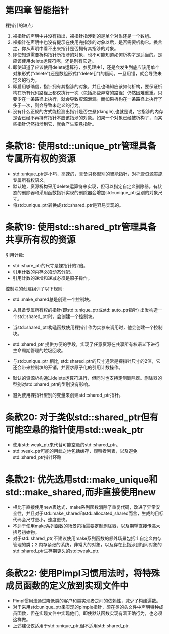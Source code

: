 # 第四章 智能指针
裸指针的缺点:

1. 裸指针的声明中并没有指出，裸指针指涉到的是单个对象还是一个数组。
2. 裸指针在声明中也没有提示在使用完指涉的对象以后，是否需要析构它。换言之，你从声明中看不出来指针是否拥有其指涉的对象。
3. 即使知道需要析构指针所指涉的对象，也不可能知道如何析构才是适当的。是应该使用delete运算符呢，还是别有它途。
4. 即使知道了应该使用delete运算符，参见理由1，还是会发生到底应该用单个对象形式("delete")还是数组形式("delete[]")的疑问。一旦用错，就会导致未定义的行为。
5. 即启用够确信，指针拥有其指涉的对象，并且也确知应该如何析构，要保证析构在所有代码路径上都仅执行一次（包括那些异常的路径）仍然困难重重。只要少在一条路径上执行，就会导致资源泄漏。而如果析构在一条路径上执行了多于一次，则会导致未定义的行为。
6. 没有什么正规的方式能检测出指针是否空悬(dangle),也就是说，它指涉的内存是否已经不再持有指针本应该指涉的对象。如果一个对象已经被析构了，而某些指针仍然指涉到它，就会产生空悬指针。

# 条款18: 使用std::unique_ptr管理具备专属所有权的资源
* std::unique_ptr是小巧，高速的，具备只移型别的智能指针，对托管资源实施专属所有权语义。
* 默认地，资源析构采用delete运算符来实现，但可以指定自定义删除器。有状态的删除器和采用函数指针实现的删除器会增加std::unique_ptr型别的对象尺寸。
* 将std::unique_ptr转换成std::shared_ptr是容易实现的。

# 条款19: 使用std::shared_ptr管理具备共享所有权的资源
引用计数:
* std::share_ptr的尺寸是裸指针的2倍。
* 引用计数的内存必须动态分配。
* 引用计数的递增和递减必须是原子操作。

控制块的创建组训了以下规则:
* std::make_shared总是创建一个控制块。
* 从具备专属所有权的指针(即std::unique_ptr或std::auto_ptr指针) 出发构造一个std::shared_ptr时，会创建一个控制块。
* 当std::shared_ptr构造函数使用裸指针作为实参来调用时，他会创建一个控制块。

* std::shared_ptr 提供方便的手段，实现了任意资源在共享所有权语义下进行生命周期管理的垃圾回收。
* 与std::unique_ptr 相比, std::shared_ptr的尺寸通常是裸指针尺寸的2倍，它还会带来控制块的开销，并要求原子化的引用计数操作。
* 默认的资源析构通过delete运算符进行，但同时也支持定制删除器。删除器的型别对std::shared_ptr的型别没有影响。
* 避免使用裸指针型别的变量来创建std::shared_ptr指针。

# 条款20: 对于类似std::shared_ptr但有可能空悬的指针使用std::weak_ptr
* 使用std::weak_ptr来代替可能空悬的std::shared_ptr。
* std::weak_ptr可能的用武之地包括缓存，观察者列表，以及避免std::shared_ptr指针环路

# 条款21: 优先选用std::make_unique和std::make_shared,而非直接使用new
* 相比于直接使用new表达式，make系列函数消除了重复代码，改进了异常安全性，并且对于std::make_shared和std::allocated_shared而言，生成的目标代码会尺寸更小，速度更快。
* 不适于使用make系列函数的场景包括需要定制删除器，以及期望直接传递大括号初始物。
* 对于std::shared_ptr,不建议使用make系列函数的额外场景包括:1.自定义内存管理的类；2.内存紧张的系统，非常大的对象，以及存在比指涉到相同对象的std::shared_ptr生存期更久的std::weak_ptr.

# 条款22: 使用Pimpl习惯用法时，将特殊成员函数的定义放到实现文件中
* Pimpl惯用法通过降低类的客户和类实现者之间的依赖性，减少了构建遍数。
* 对于采用std::unique_ptr来实现的pImple指针，须在类的头文件中声明特种成员函数，但在实现文件中实现他们。即使默认函数实现有着正确行为，也必须这样做。
* 上述建议仅适用于std::unique_ptr,但不适用std::shared_ptr.
